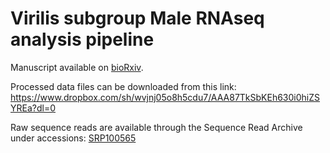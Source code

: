 # Virilis subgroup Male RNAseq analysis pipeline

Manuscript available on [bioRxiv](http://biorxiv.org/content/early/2017/02/25/111377).

Processed data files can be downloaded from this link: 
https://www.dropbox.com/sh/wvjnj05o8h5cdu7/AAA87TkSbKEh630i0hiZSYREa?dl=0

Raw sequence reads are available through the Sequence Read Archive under accessions: [SRP100565](https://www.ncbi.nlm.nih.gov/sra?term=SRP100565&cmd=DetailsSearch) 


